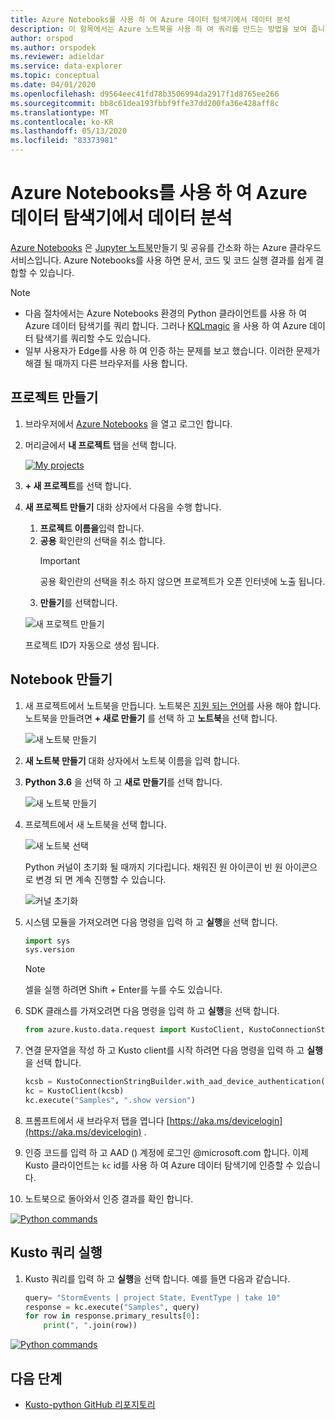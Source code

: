```yaml
---
title: Azure Notebooks를 사용 하 여 Azure 데이터 탐색기에서 데이터 분석
description: 이 항목에서는 Azure 노트북을 사용 하 여 쿼리를 만드는 방법을 보여 줍니다.
author: orspod
ms.author: orspodek
ms.reviewer: adieldar
ms.service: data-explorer
ms.topic: conceptual
ms.date: 04/01/2020
ms.openlocfilehash: d9564eec41fd78b3506994da2917f1d8765ee266
ms.sourcegitcommit: bb8c61dea193fbbf9ffe37dd200fa36e428aff8c
ms.translationtype: MT
ms.contentlocale: ko-KR
ms.lasthandoff: 05/13/2020
ms.locfileid: "83373981"
---
```

# <a name="use-azure-notebooks-to-analyze-data-in-azure-data-explorer"></a>Azure Notebooks를 사용 하 여 Azure 데이터 탐색기에서 데이터 분석

[Azure Notebooks](https://notebooks.azure.com/) 은 [Jupyter 노트북](https://jupyter.org/)만들기 및 공유를 간소화 하는 Azure 클라우드 서비스입니다. Azure Notebooks를 사용 하면 문서, 코드 및 코드 실행 결과를 쉽게 결합할 수 있습니다.

> [!Note]
> * 다음 절차에서는 Azure Notebooks 환경의 Python 클라이언트를 사용 하 여 Azure 데이터 탐색기를 쿼리 합니다. 그러나 [KQLmagic](kqlmagic.md) 을 사용 하 여 Azure 데이터 탐색기를 쿼리할 수도 있습니다.
> * 일부 사용자가 Edge를 사용 하 여 인증 하는 문제를 보고 했습니다. 이러한 문제가 해결 될 때까지 다른 브라우저를 사용 합니다.

## <a name="create-a-project"></a>프로젝트 만들기

1. 브라우저에서 [Azure Notebooks](https://notebooks.azure.com/) 을 열고 로그인 합니다.

1. 머리글에서 **내 프로젝트** 탭을 선택 합니다. 

    [![](media/azurenotebooks/an-myprojects.png "My projects")](media/azurenotebooks/an-myprojects.png#lightbox)

1. **+ 새 프로젝트**를 선택 합니다.
    
1. **새 프로젝트 만들기** 대화 상자에서 다음을 수행 합니다.
    1. **프로젝트 이름을**입력 합니다.
    1. **공용** 확인란의 선택을 취소 합니다.
        >[!Important]
        > 공용 확인란의 선택을 취소 하지 않으면 프로젝트가 오픈 인터넷에 노출 됩니다.
    1. **만들기**를 선택합니다.
    
    ![새 프로젝트 만들기](media/azurenotebooks/an-create-new-project-blank.png)

    프로젝트 ID가 자동으로 생성 됩니다.

## <a name="create-a-notebook"></a>Notebook 만들기

1. 새 프로젝트에서 노트북을 만듭니다. 노트북은 [지원 되는 언어](https://github.com/Azure/azure-kusto-python#minimum-requirements)를 사용 해야 합니다.
노트북을 만들려면 **+ 새로 만들기** 를 선택 하 고 **노트북**을 선택 합니다.

    ![새 노트북 만들기](media/azurenotebooks/an-create-new-notebook-menu.png) 

1. **새 노트북 만들기** 대화 상자에서 노트북 이름을 입력 합니다.

1. **Python 3.6** 을 선택 하 고 **새로 만들기**를 선택 합니다.
    
    ![새 노트북 만들기](media/azurenotebooks/an-create-new-notebook.png) 
    
1. 프로젝트에서 새 노트북을 선택 합니다.

    ![새 노트북 선택](media/azurenotebooks/an-select-notebook.png)

    Python 커널이 초기화 될 때까지 기다립니다. 채워진 원 아이콘이 빈 원 아이콘으로 변경 되 면 계속 진행할 수 있습니다.

    ![커널 초기화](media/azurenotebooks/an-python-init-icon.png)

1. 시스템 모듈을 가져오려면 다음 명령을 입력 하 고 **실행**을 선택 합니다.
    ```python
    import sys
    sys.version
    ```

    > [!Note]
    > 셀을 실행 하려면 Shift + Enter를 누를 수도 있습니다.

1.  SDK 클래스를 가져오려면 다음 명령을 입력 하 고 **실행**을 선택 합니다.
    ```python
    from azure.kusto.data.request import KustoClient, KustoConnectionStringBuilder
    ```

1.  연결 문자열을 작성 하 고 Kusto client를 시작 하려면 다음 명령을 입력 하 고 **실행**을 선택 합니다.  
    ```python
    kcsb = KustoConnectionStringBuilder.with_aad_device_authentication("https://help.kusto.windows.net")
    kc = KustoClient(kcsb)
    kc.execute("Samples", ".show version")
    ```
1. 프롬프트에서 새 브라우저 탭을 엽니다 [https://aka.ms/devicelogin](https://aka.ms/devicelogin) . 
   
1. 인증 코드를 입력 하 고 AAD () 계정에 로그인 @microsoft.com 합니다. 이제 Kusto 클라이언트는 `kc` id를 사용 하 여 Azure 데이터 탐색기에 인증할 수 있습니다.

1. 노트북으로 돌아와서 인증 결과를 확인 합니다. 

[![](media/azurenotebooks/an-python-commands.png "Python commands")](media/azurenotebooks/an-python-commands.png#lightbox)

## <a name="execute-a-kusto-query"></a>Kusto 쿼리 실행

1. Kusto 쿼리를 입력 하 고 **실행**을 선택 합니다. 예를 들면 다음과 같습니다.

    ```python
    query= "StormEvents | project State, EventType | take 10"
    response = kc.execute("Samples", query)
    for row in response.primary_results[0]:
        print(", ".join(row))
    ```    

[![](media/azurenotebooks/an-commands.png "Python commands")](media/azurenotebooks/an-commands.png#lightbox)

## <a name="next-steps"></a>다음 단계

* [Kusto-python GitHub 리포지토리](https://github.com/Azure/azure-kusto-python)
